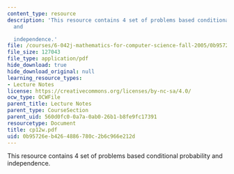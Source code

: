 ```yaml
---
content_type: resource
description: 'This resource contains 4 set of problems based conditional probability
  and

  independence.'
file: /courses/6-042j-mathematics-for-computer-science-fall-2005/0b95726eb4264886780c2b6c966e212d_cp12w.pdf
file_size: 127043
file_type: application/pdf
hide_download: true
hide_download_original: null
learning_resource_types:
- Lecture Notes
license: https://creativecommons.org/licenses/by-nc-sa/4.0/
ocw_type: OCWFile
parent_title: Lecture Notes
parent_type: CourseSection
parent_uid: 560d0fc0-0a7a-0ab0-26b1-b8fe9fc17391
resourcetype: Document
title: cp12w.pdf
uid: 0b95726e-b426-4886-780c-2b6c966e212d
---
```

This resource contains 4 set of problems based conditional probability and
independence.